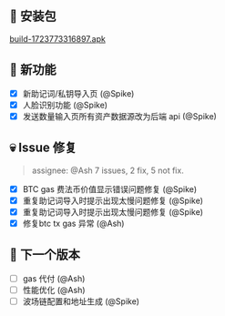 ## 🚀 安装包

[build-1723773316897.apk](https://dalveywallet.s3.ap-northeast-1.amazonaws.com/release/apks/build-1723773316897.apk)

## 🎉 新功能

- [x] 新助记词/私钥导入页 (@Spike)
- [x] 人脸识别功能 (@Spike)
- [x] 发送数量输入页所有资产数据源改为后端 api (@Spike)

## 💀 Issue 修复

> assignee: @Ash 7 issues, 2 fix, 5 not fix.

- [x] BTC gas 费法币价值显示错误问题修复 (@Spike)
- [x] 重复助记词导入时提示出现太慢问题修复 (@Spike)
- [x] 重复助记词导入时提示出现太慢问题修复 (@Spike)
- [x] 修复btc tx gas 异常 (@Ash)

## 📅 下一个版本

- [ ] gas 代付 (@Ash)
- [ ] 性能优化 (@Ash)
- [ ] 波场链配置和地址生成 (@Spike)
